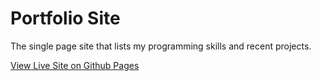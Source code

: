 # Portfolio Site

The single page site that lists my programming skills and recent projects.

[View Live Site on Github Pages](https://rkcrisafi.github.io/)
